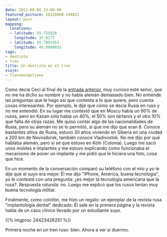 ```yaml
---
date: 2012-08-08 23:00:00
featured_picture: 20120808-194821
layout: post
mapping:
  locations:
  - latitude: 55.755826
    longitude: 37.6173
  - latitude: 55.7891953
    longitude: 49.0988853
tags:
- dentista
- tren
title: Un dentista en el tren
viaje:
- Transmongoliano
---
```


Como decía Ceci al final de la <a href="/2012/08/08/ultimo-dia-en-moscu-y-tren-a-kazan/">entrada anterior</a>, muy curioso este señor, que no me ha dicho su nombre y no habla alemán demasiado bien. No entiende las preguntas que le hago así que contesta a lo que quiere, pero cuenta cosas interesantes. Por ejemplo, le dije que cómo se decía Rusia en ruso y no me entendió. En su lugar me contestó que en Moscu había un 90% de rusos, pero en Kazan sólo había un 40%; el 50% son tártaros y el otro 10% que falta de otras razas. Me quiso contar algo de las nacionalidades de Rusia, pero su alemán no se lo permitió, sí que me dijo que eran 8. Conoce bastantes sitios de Rusia, estuvo 30 años viviendo en Siberia en una ciudad a 200 km de Novosibirsk, también conoce Vladivostok. No me dijo por qué hablaba alemán, pero sí sé que estuvo en Köln (Colonia). Luego me sacó unos moldes e implantes y me estuvo explicando como funcionaba el mecanismo de poner un implante y me pidió que le hiciera una foto, cosa que hice.

En un momento de la conversación comparó su teléfono con el mío y yo le dije que el suyo era mejor. Él me dijo "iPhone, América, buena tecnología", yo le contesté con una pregunta: ¿es mejor la tecnología americana que la rusa?. Respuesta rotunda: no. Luego me explicó que los rusos tenían muy buena tecnología militar.

Finalmente, como colofón, me hizo un regalo: un ejemplar de la revista rusa "implantología dental" dedicado. Él sale en la primera página y la revista habla de un caso clínico llevado por un estudiante suyo.

{{% imgproc 24423426251 %}}

Primera noche en un tren ruso: bien. Ahora a ver si duermo.